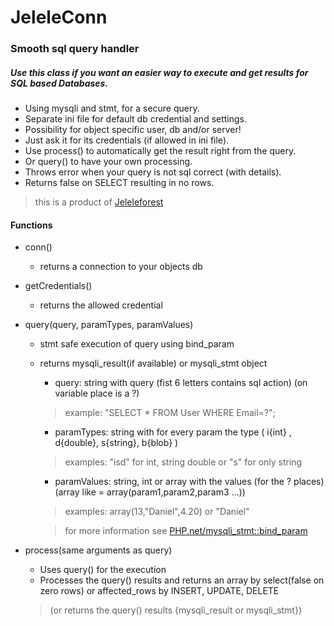 # JeleleConn
### Smooth sql query handler
##### Use this class if you want an easier way to execute and get results for SQL based Databases.
- Using mysqli and stmt, for a secure query.
- Separate ini file for default db credential and settings.
- Possibility for object specific user, db and/or server!
- Just ask it for its credentials (if allowed in ini file).
- Use process() to automatically get the result right from the query.
- Or query() to have your own processing.
- Throws error when your query is not sql correct (with details).
- Returns false on SELECT resulting in no rows.

> this is a product of [Jeleleforest](https://jeleleforest.nl?english)

#### Functions
- conn()
  - returns a connection to your objects db
- getCredentials()
  - returns the allowed credential
- query(query, paramTypes, paramValues)
  - stmt safe execution of query using bind_param
  - returns mysqli_result(if available) or mysqli_stmt object

    - query: string with query (fist 6 letters contains sql action) (on variable place is a ?)
    > example: "SELECT * FROM User WHERE Email=?";

    - paramTypes: string with for every param the type ( i{int} , d{double}, s{string}, b{blob} )
    > examples: "isd" for int, string double or "s" for only string

    - paramValues: string, int or array with the values (for the ? places) (array like = array(param1,param2,param3 ...))
    > examples: array(13,"Daniel",4.20) or "Daniel"

    > for more information see [PHP.net/mysqli_stmt::bind_param](https://www.php.net/manual/en/mysqli-stmt.bind-param.php)

- process(same arguments as query)
  - Uses query() for the execution
  - Processes the query() results and returns an array by select(false on zero rows) or affected_rows by INSERT, UPDATE, DELETE
  > (or returns the query() results {mysqli_result or mysqli_stmt})
